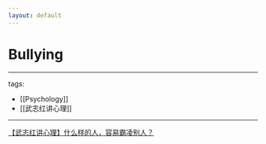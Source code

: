 ```yaml
---
layout: default
---
```


# Bullying

---
tags:
  - [[Psychology]]
  - [[武志红讲心理]]
---


[【武志红讲心理】什么样的人，容易霸凌别人？](https://youtu.be/W5GJ9ukT7tQ)